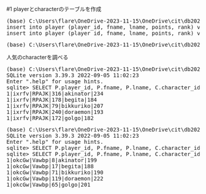 #1 playerとcharacterのテーブルを作成

<pre>
(base) C:\Users\flare\OneDrive-2023-11-15\OneDrive\cit\db2023>python 07_insert_player_repeat.py
insert into player (player_id, fname, lname, points, rank) values('0','yvKis','JMxwm','7','X');
insert into player (player_id, fname, lname, points, rank) values('1','okcGw','Vawbp','6','I');
</pre>

<pre>
(base) C:\Users\flare\OneDrive-2023-11-15\OneDrive\cit\db2023>python 07_insert_character_repeat.py  
</pre>

人気のcharacterを調べる

<pre>
(base) C:\Users\flare\OneDrive-2023-11-15\OneDrive\cit\db2023>sqlite3.exe cit-db-2023-07.db
SQLite version 3.39.3 2022-09-05 11:02:23
Enter ".help" for usage hints.
sqlite> SELECT P.player_id, P.fname, P.lname, C.character_id, C.character_name, count(*) FROM player P INNER JOIN character C ON P.player_id = C.player_id GROUP BY character_name HAVING count(*) > 10;
1|ixrfv|RPAJK|316|akinator|234
1|ixrfv|RPAJK|178|begita|184
1|ixrfv|RPAJK|79|bikkuriko|207
1|ixrfv|RPAJK|240|doraemon|193
1|ixrfv|RPAJK|172|golgo|182
</pre>

<pre>
(base) C:\Users\flare\OneDrive-2023-11-15\OneDrive\cit\db2023>sqlite3.exe cit-db-2023-07.db
SQLite version 3.39.3 2022-09-05 11:02:23
Enter ".help" for usage hints.
sqlite> SELECT P.player_id, P.fname, P.lname, C.character_id, C.character_name, count(*) FROM player P INNER JOIN character C ON P.player_id = C.player_id GROUP BY character_id HAVING count(*) > 10;
sqlite> SELECT P.player_id, P.fname, P.lname, C.character_id, C.character_name, count(*) FROM player P INNER JOIN character C ON P.player_id = C.player_id GROUP BY character_name HAVING count(*) > 10;
1|okcGw|Vawbp|8|akinator|199
1|okcGw|Vawbp|17|begita|188
1|okcGw|Vawbp|71|bikkuriko|190
1|okcGw|Vawbp|119|doraemon|222
1|okcGw|Vawbp|65|golgo|201
</pre>
